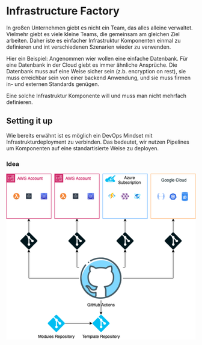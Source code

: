 # Infrastructure Factory

In großen Unternehmen giebt es nicht ein Team, das alles alleine verwaltet. Vielmehr giebt es viele kleine Teams, die gemeinsam am gleichen Ziel arbeiten. Daher iste es einfacher Infrastruktur Komponenten einmal zu definieren und int verschiedenen Szenarien wieder zu verwenden.

Hier ein Beispiel:
Angenommen wier wollen eine einfache Datenbank. Für eine Datenbank in der Cloud giebt es immer ähnliche Ansprüche. Die Datenbank muss auf eine Weise sicher sein (z.b. encryption on rest), sie muss erreichbar sein von einer backend Anwendung, und sie muss firmen in- und externen Standards genügen.

Eine solche Infrastruktur Komponente will und muss man nicht mehrfach definieren.

## Setting it up

Wie bereits erwähnt ist es möglich ein DevOps Mindset mit Infrastrukturdeployment zu verbinden.
Das bedeutet, wir nutzen Pipelines um Komponenten auf eine standartisierte Weise zu deployen.

### Idea

![Architecture](../Kapitel%206:%20Enterprise%20Nutzung/InfrastructureScenario2.drawio.png)
